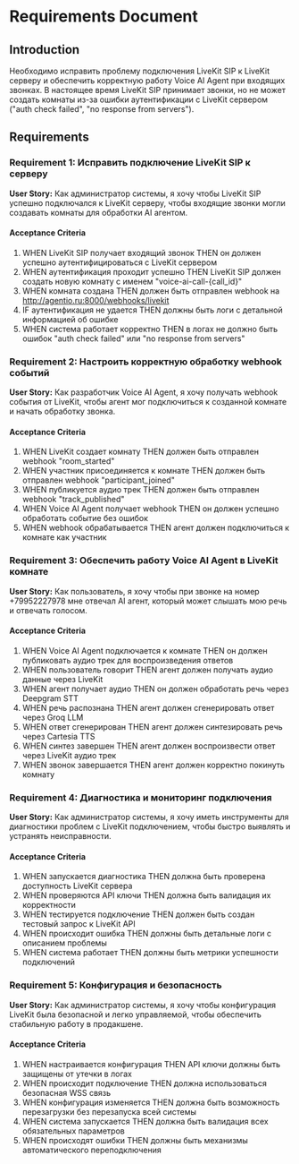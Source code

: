 # Requirements Document

## Introduction

Необходимо исправить проблему подключения LiveKit SIP к LiveKit серверу и обеспечить корректную работу Voice AI Agent при входящих звонках. В настоящее время LiveKit SIP принимает звонки, но не может создать комнаты из-за ошибки аутентификации с LiveKit сервером ("auth check failed", "no response from servers").

## Requirements

### Requirement 1: Исправить подключение LiveKit SIP к серверу

**User Story:** Как администратор системы, я хочу чтобы LiveKit SIP успешно подключался к LiveKit серверу, чтобы входящие звонки могли создавать комнаты для обработки AI агентом.

#### Acceptance Criteria

1. WHEN LiveKit SIP получает входящий звонок THEN он должен успешно аутентифицироваться с LiveKit сервером
2. WHEN аутентификация проходит успешно THEN LiveKit SIP должен создать новую комнату с именем "voice-ai-call-{call_id}"
3. WHEN комната создана THEN должен быть отправлен webhook на http://agentio.ru:8000/webhooks/livekit
4. IF аутентификация не удается THEN должны быть логи с детальной информацией об ошибке
5. WHEN система работает корректно THEN в логах не должно быть ошибок "auth check failed" или "no response from servers"

### Requirement 2: Настроить корректную обработку webhook событий

**User Story:** Как разработчик Voice AI Agent, я хочу получать webhook события от LiveKit, чтобы агент мог подключиться к созданной комнате и начать обработку звонка.

#### Acceptance Criteria

1. WHEN LiveKit создает комнату THEN должен быть отправлен webhook "room_started"
2. WHEN участник присоединяется к комнате THEN должен быть отправлен webhook "participant_joined"
3. WHEN публикуется аудио трек THEN должен быть отправлен webhook "track_published"
4. WHEN Voice AI Agent получает webhook THEN он должен успешно обработать событие без ошибок
5. WHEN webhook обрабатывается THEN агент должен подключиться к комнате как участник

### Requirement 3: Обеспечить работу Voice AI Agent в LiveKit комнате

**User Story:** Как пользователь, я хочу чтобы при звонке на номер +79952227978 мне отвечал AI агент, который может слышать мою речь и отвечать голосом.

#### Acceptance Criteria

1. WHEN Voice AI Agent подключается к комнате THEN он должен публиковать аудио трек для воспроизведения ответов
2. WHEN пользователь говорит THEN агент должен получать аудио данные через LiveKit
3. WHEN агент получает аудио THEN он должен обработать речь через Deepgram STT
4. WHEN речь распознана THEN агент должен сгенерировать ответ через Groq LLM
5. WHEN ответ сгенерирован THEN агент должен синтезировать речь через Cartesia TTS
6. WHEN синтез завершен THEN агент должен воспроизвести ответ через LiveKit аудио трек
7. WHEN звонок завершается THEN агент должен корректно покинуть комнату

### Requirement 4: Диагностика и мониторинг подключения

**User Story:** Как администратор системы, я хочу иметь инструменты для диагностики проблем с LiveKit подключением, чтобы быстро выявлять и устранять неисправности.

#### Acceptance Criteria

1. WHEN запускается диагностика THEN должна быть проверена доступность LiveKit сервера
2. WHEN проверяются API ключи THEN должна быть валидация их корректности
3. WHEN тестируется подключение THEN должен быть создан тестовый запрос к LiveKit API
4. WHEN происходит ошибка THEN должны быть детальные логи с описанием проблемы
5. WHEN система работает THEN должны быть метрики успешности подключений

### Requirement 5: Конфигурация и безопасность

**User Story:** Как администратор системы, я хочу чтобы конфигурация LiveKit была безопасной и легко управляемой, чтобы обеспечить стабильную работу в продакшене.

#### Acceptance Criteria

1. WHEN настраивается конфигурация THEN API ключи должны быть защищены от утечки в логах
2. WHEN происходит подключение THEN должна использоваться безопасная WSS связь
3. WHEN конфигурация изменяется THEN должна быть возможность перезагрузки без перезапуска всей системы
4. WHEN система запускается THEN должна быть валидация всех обязательных параметров
5. WHEN происходят ошибки THEN должны быть механизмы автоматического переподключения